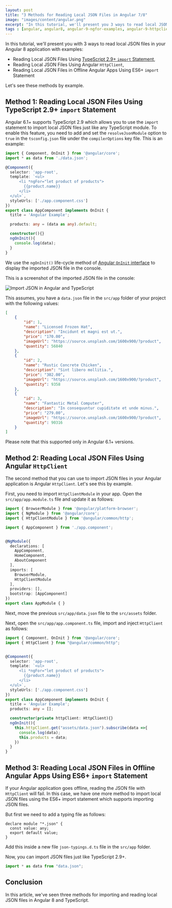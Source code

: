 ```yaml
---
layout: post
title: "3 Methods for Reading Local JSON Files in Angular 7/8"
image: "images/content/angular.png"
excerpt: "In this tutorial, we'll present you 3 ways to read local JSON files in your Angular 8 application with examples" 
tags : [angular, angular8, angular-9-ngfor-examples, angular-9-httpclient-examples]
---
```



In this tutorial, we'll present you with 3 ways to read local JSON files in your Angular 8 application with examples:

- Reading Local JSON Files Using [TypeScript 2.9+ `import` Statement](https://www.techiediaries.com/angular/upload-images-typescript-node-ionic-imports-decorators-async-await-formdata/),
- Reading Local JSON Files Using Angular `HttpClient`, 
- Reading Local JSON Files in Offline Angular Apps Using ES6+ `import` Statement

Let's see these methods by example.

## Method 1: Reading Local JSON Files Using TypeScript 2.9+ `import` Statement 

Angular 6.1+ supports TypeScript 2.9 which allows you to use the `import` statement to import local JSON files just like any TypeScript module. To enable this feature, you need to  add and set the `resolveJsonModule`  option to `true` in the `tsconfig.json` file under the `compilerOptions` key file. This is an example:

```ts
import { Component, OnInit } from '@angular/core';
import * as data from './data.json';

@Component({
  selector: 'app-root',
  template: `<ul>
	  <li *ngFor="let product of products">
	    {{product.name}} 
	  </li>
  </ul>`,
  styleUrls: ['./app.component.css']
})
export class AppComponent implements OnInit {
  title = 'Angular Example';

  products: any = (data as any).default;

  constructor(){}
  ngOnInit(){
    console.log(data);
  }
}
```

We use the `ngOnInit()` life-cycle method of [Angular `OnInit` interface](https://www.techiediaries.com/angular/unsubscribe-rxjs-subjects-ondestroy-oninit-changedetectorref/) to display the imported JSON file in the console.

This is a screenshot of the imported JSON file in the console:

![Import JSON in Angular and TypeScript](https://www.techiediaries.com/assets/images/angular-import-json-console.png)

This assumes, you have a `data.json` file in the `src/app` folder of your project with the following values:
 
```json
[
    {
        "id": 1,
        "name": "Licensed Frozen Hat",
        "description": "Incidunt et magni est ut.",
        "price": "170.00",
        "imageUrl": "https://source.unsplash.com/1600x900/?product",
        "quantity": 56840
    },
    {
        "id": 2,
        "name": "Rustic Concrete Chicken",
        "description": "Sint libero mollitia.",
        "price": "302.00",
        "imageUrl": "https://source.unsplash.com/1600x900/?product",
        "quantity": 9358
    },
    {
        "id": 3,
        "name": "Fantastic Metal Computer",
        "description": "In consequuntur cupiditate et unde minus.",
        "price": "279.00",
        "imageUrl": "https://source.unsplash.com/1600x900/?product",
        "quantity": 90316
    }
]
```

Please note that this supported only in Angular 6.1+ versions.

## Method 2: Reading Local JSON Files Using Angular `HttpClient` 

The second method that you can use to import JSON files in your Angular application is Angular `HttpClient`. Let's see this by example.

First, you need to import `HttpClientModule` in your app. Open the `src/app/app.module.ts` file and update it as follows:

```ts
import { BrowserModule } from '@angular/platform-browser';
import { NgModule } from '@angular/core';
import { HttpClientModule } from '@angular/common/http';

import { AppComponent } from './app.component';


@NgModule({
  declarations: [
    AppComponent,
    HomeComponent,
    AboutComponent
  ],
  imports: [
    BrowserModule,
    HttpClientModule
  ],
  providers: [],
  bootstrap: [AppComponent]
})
export class AppModule { }
```

Next, move the previous `src/app/data.json` file to the `src/assets` folder. 

Next, open the `src/app/app.component.ts` file, import and inject `HttpClient` as follows:

```ts
import { Component, OnInit } from '@angular/core';
import { HttpClient } from "@angular/common/http";


@Component({
  selector: 'app-root',
  template: `<ul>
	  <li *ngFor="let product of products">
	    {{product.name}} 
	  </li>
  </ul>`,
  styleUrls: ['./app.component.css']
})
export class AppComponent implements OnInit {
  title = 'Angular Example';
  products: any = [];

  constructor(private httpClient: HttpClient){}
  ngOnInit(){
    this.httpClient.get("assets/data.json").subscribe(data =>{
      console.log(data);
      this.products = data;
    })
  }
}
```

## Method 3:  Reading Local JSON Files in Offline Angular Apps Using ES6+ `import` Statement

If your Angular application goes offline, reading the JSON file with `HttpClient` will fail. In this case, we have one more method to import local JSON files using the ES6+ import statement which supports importing JSON files.

But first we need to add a typing file as follows:

```
declare module "*.json" {
  const value: any;
  export default value;
}
```
 
Add this inside a new file `json-typings.d.ts` file in the `src/app` folder.

Now, you can import JSON files just like TypeScript 2.9+.

```ts
import * as data from "data.json";
```

## Conclusion

In this article, we've seen three methods for importing and reading local JSON files in Angular 8 and TypeScript.  
